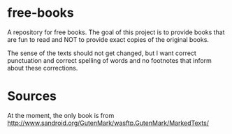 free-books
==========

A repository for free books. The goal of this project is to provide
books that are fun to read and NOT to provide exact copies of the
original books. 

The sense of the texts should not get changed, but I want correct
punctuation and correct spelling of words and no footnotes that 
inform about these corrections.


Sources
=======
At the moment, the only book is from
http://www.sandroid.org/GutenMark/wasftp.GutenMark/MarkedTexts/
